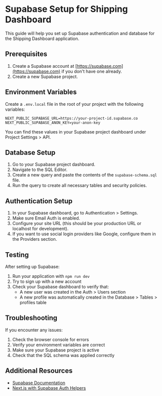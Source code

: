 # Supabase Setup for Shipping Dashboard

This guide will help you set up Supabase authentication and database for the Shipping Dashboard application.

## Prerequisites

1. Create a Supabase account at [https://supabase.com](https://supabase.com) if you don't have one already.
2. Create a new Supabase project.

## Environment Variables

Create a `.env.local` file in the root of your project with the following variables:

```
NEXT_PUBLIC_SUPABASE_URL=https://your-project-id.supabase.co
NEXT_PUBLIC_SUPABASE_ANON_KEY=your-anon-key
```

You can find these values in your Supabase project dashboard under Project Settings > API.

## Database Setup

1. Go to your Supabase project dashboard.
2. Navigate to the SQL Editor.
3. Create a new query and paste the contents of the `supabase-schema.sql` file.
4. Run the query to create all necessary tables and security policies.

## Authentication Setup

1. In your Supabase dashboard, go to Authentication > Settings.
2. Make sure Email Auth is enabled.
3. Configure your site URL (this should be your production URL or localhost for development).
4. If you want to use social login providers like Google, configure them in the Providers section.

## Testing

After setting up Supabase:

1. Run your application with `npm run dev`
2. Try to sign up with a new account
3. Check your Supabase dashboard to verify that:
   - A new user was created in the Auth > Users section
   - A new profile was automatically created in the Database > Tables > profiles table

## Troubleshooting

If you encounter any issues:

1. Check the browser console for errors
2. Verify your environment variables are correct
3. Make sure your Supabase project is active
4. Check that the SQL schema was applied correctly

## Additional Resources

- [Supabase Documentation](https://supabase.com/docs)
- [Next.js with Supabase Auth Helpers](https://supabase.com/docs/guides/auth/auth-helpers/nextjs)
